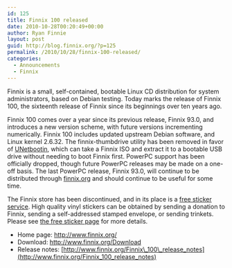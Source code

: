 ```yaml
---
id: 125
title: Finnix 100 released
date: 2010-10-28T00:20:49+00:00
author: Ryan Finnie
layout: post
guid: http://blog.finnix.org/?p=125
permalink: /2010/10/28/finnix-100-released/
categories:
  - Announcements
  - Finnix
---
```

Finnix is a small, self-contained, bootable Linux CD distribution for system administrators, based on Debian testing. Today marks the release of Finnix 100, the sixteenth release of Finnix since its beginnings over ten years ago.

Finnix 100 comes over a year since its previous release, Finnix 93.0, and introduces a new version scheme, with future versions incrementing numerically. Finnix 100 includes updated upstream Debian software, and Linux kernel 2.6.32. The finnix-thumbdrive utility has been removed in favor of [UNetbootin](http://unetbootin.sourceforge.net/), which can take a Finnix ISO and extract it to a bootable USB drive without needing to boot Finnix first. PowerPC support has been officially dropped, though future PowerPC releases may be made on a one-off basis. The last PowerPC release, Finnix 93.0, will continue to be distributed through [finnix.org](http://www.finnix.org/) and should continue to be useful for some time.

The Finnix store has been discontinued, and in its place is a [free sticker service](http://www.finnix.org/Free_stickers). High quality vinyl stickers can be obtained by sending a donation to Finnix, sending a self-addressed stamped envelope, or sending trinkets. Please see [the free sticker page](http://www.finnix.org/Free_stickers) for more details.

  * Home page: <http://www.finnix.org/>
  * Download: <http://www.finnix.org/Download>
  * Release notes: [http://www.finnix.org/Finnix\_100\_release_notes](http://www.finnix.org/Finnix_100_release_notes)